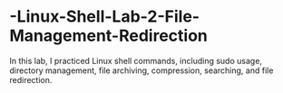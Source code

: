 # -Linux-Shell-Lab-2-File-Management-Redirection
In this lab, I practiced Linux shell commands, including sudo usage, directory management, file archiving, compression, searching, and file redirection.
